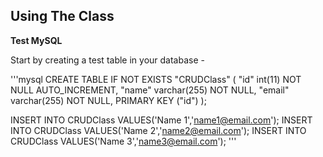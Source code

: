 **Using The Class**
--


**Test MySQL**

Start by creating a test table in your database -

'''mysql
CREATE TABLE IF NOT EXISTS "CRUDClass" (
  "id" int(11) NOT NULL AUTO_INCREMENT,
  "name" varchar(255) NOT NULL,
  "email" varchar(255) NOT NULL,
  PRIMARY KEY ("id")
);

INSERT INTO CRUDClass VALUES('Name 1','name1@email.com');
INSERT INTO CRUDClass VALUES('Name 2','name2@email.com');
INSERT INTO CRUDClass VALUES('Name 3','name3@email.com');
'''